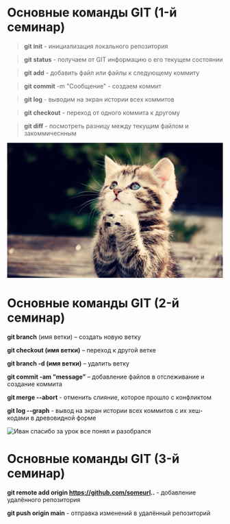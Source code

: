 # Основные команды GIT (1-й семинар)

> **git init** - инициализация локального репозитория

> **git status** - получаем от GIT информацию о его текущем состоянии

> **git add** - добавить файл или файлы к следующему коммиту

> **git commit** -m "Сообщение" - создаем коммит

> **git log** - выводим на экран истории всех коммитов

> **git checkout** - переход от одного коммита к другому

> **git diff** - посмотреть разницу между текущим файлом и закоммичеснным

![Иллюстрация к проекту](Cot.jpeg)
# Основные команды GIT (2-й семинар)

**git branch** (имя ветки) – создать новую ветку

**git checkout (имя ветки)** – переход к другой ветке

**git branch -d (имя ветки)** – удалить ветку

**git commit -am "message”** – добавление файлов в отслеживание и создание коммита

**git merge --abort** - отменить слияние, которое прошло с конфликтом

**git log --graph** - вывод на экран истории всех коммитов с их хеш-кодами в древовидной форме

![Иван спасибо за урок все понял и разобрался](spasibo.jpg)  

# Основные команды GIT (3-й семинар)

**git remote add origin https://github.com/someurl..** - добавление удалённого репозитория 

**git push origin main** - отправка изменений в удалённый репозиторий
